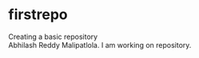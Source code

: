 # firstrepo

Creating a basic repository <br>
Abhilash Reddy Malipatlola. I am working on repository.
